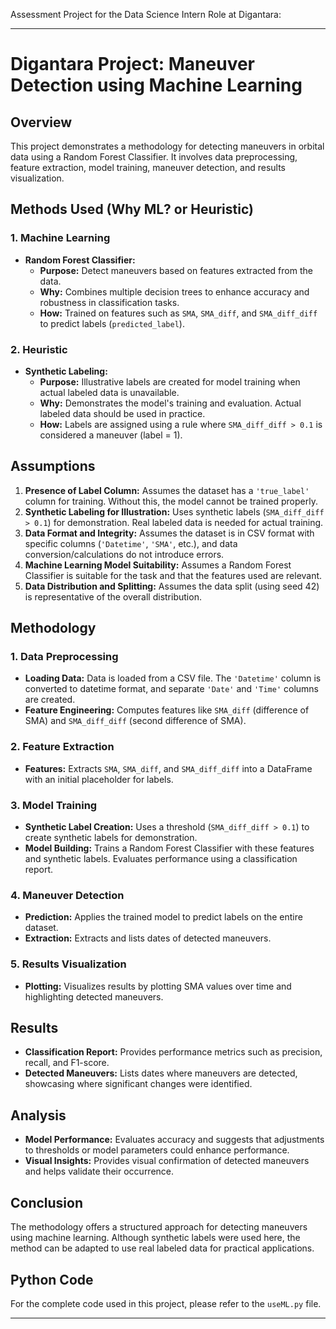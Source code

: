  Assessment Project for the Data Science Intern Role at Digantara:

---

# Digantara Project: Maneuver Detection using Machine Learning

## Overview

This project demonstrates a methodology for detecting maneuvers in orbital data using a Random Forest Classifier. It involves data preprocessing, feature extraction, model training, maneuver detection, and results visualization.

## Methods Used (Why ML? or Heuristic)

### 1. Machine Learning
- **Random Forest Classifier:**
  - **Purpose:** Detect maneuvers based on features extracted from the data.
  - **Why:** Combines multiple decision trees to enhance accuracy and robustness in classification tasks.
  - **How:** Trained on features such as `SMA`, `SMA_diff`, and `SMA_diff_diff` to predict labels (`predicted_label`).

### 2. Heuristic
- **Synthetic Labeling:**
  - **Purpose:** Illustrative labels are created for model training when actual labeled data is unavailable.
  - **Why:** Demonstrates the model's training and evaluation. Actual labeled data should be used in practice.
  - **How:** Labels are assigned using a rule where `SMA_diff_diff > 0.1` is considered a maneuver (label = 1).

## Assumptions

1. **Presence of Label Column:** Assumes the dataset has a `'true_label'` column for training. Without this, the model cannot be trained properly.
2. **Synthetic Labeling for Illustration:** Uses synthetic labels (`SMA_diff_diff > 0.1`) for demonstration. Real labeled data is needed for actual training.
3. **Data Format and Integrity:** Assumes the dataset is in CSV format with specific columns (`'Datetime'`, `'SMA'`, etc.), and data conversion/calculations do not introduce errors.
4. **Machine Learning Model Suitability:** Assumes a Random Forest Classifier is suitable for the task and that the features used are relevant.
5. **Data Distribution and Splitting:** Assumes the data split (using seed 42) is representative of the overall distribution.

## Methodology

### 1. Data Preprocessing
- **Loading Data:** Data is loaded from a CSV file. The `'Datetime'` column is converted to datetime format, and separate `'Date'` and `'Time'` columns are created.
- **Feature Engineering:** Computes features like `SMA_diff` (difference of SMA) and `SMA_diff_diff` (second difference of SMA).

### 2. Feature Extraction
- **Features:** Extracts `SMA`, `SMA_diff`, and `SMA_diff_diff` into a DataFrame with an initial placeholder for labels.

### 3. Model Training
- **Synthetic Label Creation:** Uses a threshold (`SMA_diff_diff > 0.1`) to create synthetic labels for demonstration.
- **Model Building:** Trains a Random Forest Classifier with these features and synthetic labels. Evaluates performance using a classification report.

### 4. Maneuver Detection
- **Prediction:** Applies the trained model to predict labels on the entire dataset.
- **Extraction:** Extracts and lists dates of detected maneuvers.

### 5. Results Visualization
- **Plotting:** Visualizes results by plotting SMA values over time and highlighting detected maneuvers.

## Results

- **Classification Report:** Provides performance metrics such as precision, recall, and F1-score.
- **Detected Maneuvers:** Lists dates where maneuvers are detected, showcasing where significant changes were identified.

## Analysis

- **Model Performance:** Evaluates accuracy and suggests that adjustments to thresholds or model parameters could enhance performance.
- **Visual Insights:** Provides visual confirmation of detected maneuvers and helps validate their occurrence.

## Conclusion

The methodology offers a structured approach for detecting maneuvers using machine learning. Although synthetic labels were used here, the method can be adapted to use real labeled data for practical applications.

## Python Code

For the complete code used in this project, please refer to the `useML.py` file.

---



